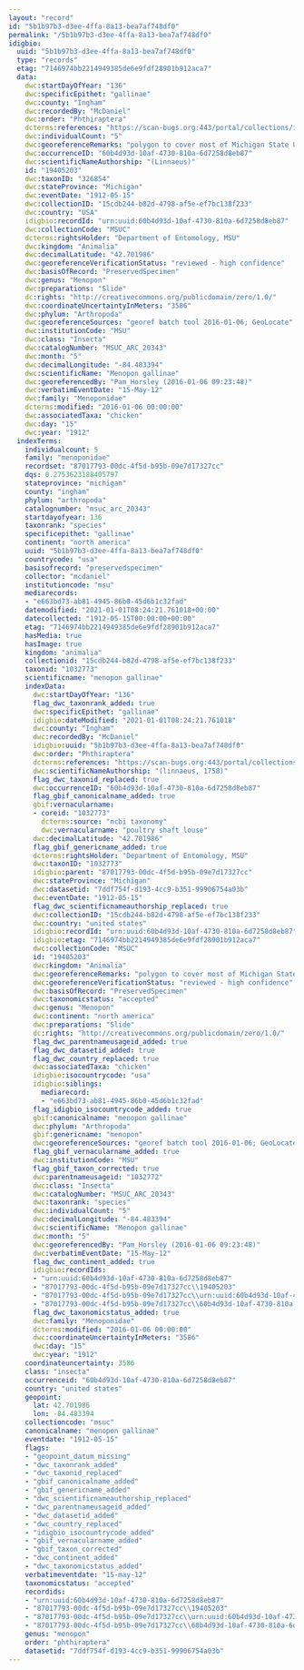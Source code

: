 ```yaml
---
layout: "record"
id: "5b1b97b3-d3ee-4ffa-8a13-bea7af748df0"
permalink: "/5b1b97b3-d3ee-4ffa-8a13-bea7af748df0"
idigbio:
  uuid: "5b1b97b3-d3ee-4ffa-8a13-bea7af748df0"
  type: "records"
  etag: "7146974bb2214949385de6e9fdf28901b912aca7"
  data:
    dwc:startDayOfYear: "136"
    dwc:specificEpithet: "gallinae"
    dwc:county: "Ingham"
    dwc:recordedBy: "McDaniel"
    dwc:order: "Phthiraptera"
    dcterms:references: "https://scan-bugs.org:443/portal/collections/individual/index.php?occid=19405203"
    dwc:individualCount: "5"
    dwc:georeferenceRemarks: "polygon to cover most of Michigan State University"
    dwc:occurrenceID: "60b4d93d-10af-4730-810a-6d7258d8eb87"
    dwc:scientificNameAuthorship: "(Linnaeus)"
    id: "19405203"
    dwc:taxonID: "326854"
    dwc:stateProvince: "Michigan"
    dwc:eventDate: "1912-05-15"
    dwc:collectionID: "15cdb244-b82d-4798-af5e-ef7bc138f233"
    dwc:country: "USA"
    idigbio:recordId: "urn:uuid:60b4d93d-10af-4730-810a-6d7258d8eb87"
    dwc:collectionCode: "MSUC"
    dcterms:rightsHolder: "Department of Entomology, MSU"
    dwc:kingdom: "Animalia"
    dwc:decimalLatitude: "42.701986"
    dwc:georeferenceVerificationStatus: "reviewed - high confidence"
    dwc:basisOfRecord: "PreservedSpecimen"
    dwc:genus: "Menopon"
    dwc:preparations: "Slide"
    dc:rights: "http://creativecommons.org/publicdomain/zero/1.0/"
    dwc:coordinateUncertaintyInMeters: "3586"
    dwc:phylum: "Arthropoda"
    dwc:georeferenceSources: "georef batch tool 2016-01-06; GeoLocate"
    dwc:institutionCode: "MSU"
    dwc:class: "Insecta"
    dwc:catalogNumber: "MSUC_ARC_20343"
    dwc:month: "5"
    dwc:decimalLongitude: "-84.483394"
    dwc:scientificName: "Menopon gallinae"
    dwc:georeferencedBy: "Pam_Horsley (2016-01-06 09:23:48)"
    dwc:verbatimEventDate: "15-May-12"
    dwc:family: "Menoponidae"
    dcterms:modified: "2016-01-06 00:00:00"
    dwc:associatedTaxa: "chicken"
    dwc:day: "15"
    dwc:year: "1912"
  indexTerms:
    individualcount: 5
    family: "menoponidae"
    recordset: "87017793-00dc-4f5d-b95b-09e7d17327cc"
    dqs: 0.2753623188405797
    stateprovince: "michigan"
    county: "ingham"
    phylum: "arthropoda"
    catalognumber: "msuc_arc_20343"
    startdayofyear: 136
    taxonrank: "species"
    specificepithet: "gallinae"
    continent: "north america"
    uuid: "5b1b97b3-d3ee-4ffa-8a13-bea7af748df0"
    countrycode: "usa"
    basisofrecord: "preservedspecimen"
    collector: "mcdaniel"
    institutioncode: "msu"
    mediarecords:
    - "e663bd73-ab81-4945-86b0-45d6b1c32fad"
    datemodified: "2021-01-01T08:24:21.761018+00:00"
    datecollected: "1912-05-15T00:00:00+00:00"
    etag: "7146974bb2214949385de6e9fdf28901b912aca7"
    hasMedia: true
    hasImage: true
    kingdom: "animalia"
    collectionid: "15cdb244-b82d-4798-af5e-ef7bc138f233"
    taxonid: "1032773"
    scientificname: "menopon gallinae"
    indexData:
      dwc:startDayOfYear: "136"
      flag_dwc_taxonrank_added: true
      dwc:specificEpithet: "gallinae"
      idigbio:dateModified: "2021-01-01T08:24:21.761018"
      dwc:county: "Ingham"
      dwc:recordedBy: "McDaniel"
      idigbio:uuid: "5b1b97b3-d3ee-4ffa-8a13-bea7af748df0"
      dwc:order: "Phthiraptera"
      dcterms:references: "https://scan-bugs.org:443/portal/collections/individual/index.php?occid=19405203"
      dwc:scientificNameAuthorship: "(linnaeus, 1758)"
      flag_dwc_taxonid_replaced: true
      dwc:occurrenceID: "60b4d93d-10af-4730-810a-6d7258d8eb87"
      flag_gbif_canonicalname_added: true
      gbif:vernacularname:
      - coreid: "1032773"
        dcterms:source: "ncbi taxonomy"
        dwc:vernacularname: "poultry shaft louse"
      dwc:decimalLatitude: "42.701986"
      flag_gbif_genericname_added: true
      dcterms:rightsHolder: "Department of Entomology, MSU"
      dwc:taxonID: "1032773"
      idigbio:parent: "87017793-00dc-4f5d-b95b-09e7d17327cc"
      dwc:stateProvince: "Michigan"
      dwc:datasetid: "7ddf754f-d193-4cc9-b351-99906754a03b"
      dwc:eventDate: "1912-05-15"
      flag_dwc_scientificnameauthorship_replaced: true
      dwc:collectionID: "15cdb244-b82d-4798-af5e-ef7bc138f233"
      dwc:country: "united states"
      idigbio:recordId: "urn:uuid:60b4d93d-10af-4730-810a-6d7258d8eb87"
      idigbio:etag: "7146974bb2214949385de6e9fdf28901b912aca7"
      dwc:collectionCode: "MSUC"
      id: "19405203"
      dwc:kingdom: "Animalia"
      dwc:georeferenceRemarks: "polygon to cover most of Michigan State University"
      dwc:georeferenceVerificationStatus: "reviewed - high confidence"
      dwc:basisOfRecord: "PreservedSpecimen"
      dwc:taxonomicstatus: "accepted"
      dwc:genus: "Menopon"
      dwc:continent: "north america"
      dwc:preparations: "Slide"
      dc:rights: "http://creativecommons.org/publicdomain/zero/1.0/"
      flag_dwc_parentnameusageid_added: true
      flag_dwc_datasetid_added: true
      flag_dwc_country_replaced: true
      dwc:associatedTaxa: "chicken"
      idigbio:isocountrycode: "usa"
      idigbio:siblings:
        mediarecord:
        - "e663bd73-ab81-4945-86b0-45d6b1c32fad"
      flag_idigbio_isocountrycode_added: true
      gbif:canonicalname: "menopon gallinae"
      dwc:phylum: "Arthropoda"
      gbif:genericname: "menopon"
      dwc:georeferenceSources: "georef batch tool 2016-01-06; GeoLocate"
      flag_gbif_vernacularname_added: true
      dwc:institutionCode: "MSU"
      flag_gbif_taxon_corrected: true
      dwc:parentnameusageid: "1032772"
      dwc:class: "Insecta"
      dwc:catalogNumber: "MSUC_ARC_20343"
      dwc:taxonrank: "species"
      dwc:individualCount: "5"
      dwc:decimalLongitude: "-84.483394"
      dwc:scientificName: "Menopon gallinae"
      dwc:month: "5"
      dwc:georeferencedBy: "Pam_Horsley (2016-01-06 09:23:48)"
      dwc:verbatimEventDate: "15-May-12"
      flag_dwc_continent_added: true
      idigbio:recordIds:
      - "urn:uuid:60b4d93d-10af-4730-810a-6d7258d8eb87"
      - "87017793-00dc-4f5d-b95b-09e7d17327cc\\19405203"
      - "87017793-00dc-4f5d-b95b-09e7d17327cc\\urn:uuid:60b4d93d-10af-4730-810a-6d7258d8eb87"
      - "87017793-00dc-4f5d-b95b-09e7d17327cc\\60b4d93d-10af-4730-810a-6d7258d8eb87"
      flag_dwc_taxonomicstatus_added: true
      dwc:family: "Menoponidae"
      dcterms:modified: "2016-01-06 00:00:00"
      dwc:coordinateUncertaintyInMeters: "3586"
      dwc:day: "15"
      dwc:year: "1912"
    coordinateuncertainty: 3586
    class: "insecta"
    occurrenceid: "60b4d93d-10af-4730-810a-6d7258d8eb87"
    country: "united states"
    geopoint:
      lat: 42.701986
      lon: -84.483394
    collectioncode: "msuc"
    canonicalname: "menopon gallinae"
    eventdate: "1912-05-15"
    flags:
    - "geopoint_datum_missing"
    - "dwc_taxonrank_added"
    - "dwc_taxonid_replaced"
    - "gbif_canonicalname_added"
    - "gbif_genericname_added"
    - "dwc_scientificnameauthorship_replaced"
    - "dwc_parentnameusageid_added"
    - "dwc_datasetid_added"
    - "dwc_country_replaced"
    - "idigbio_isocountrycode_added"
    - "gbif_vernacularname_added"
    - "gbif_taxon_corrected"
    - "dwc_continent_added"
    - "dwc_taxonomicstatus_added"
    verbatimeventdate: "15-may-12"
    taxonomicstatus: "accepted"
    recordids:
    - "urn:uuid:60b4d93d-10af-4730-810a-6d7258d8eb87"
    - "87017793-00dc-4f5d-b95b-09e7d17327cc\\19405203"
    - "87017793-00dc-4f5d-b95b-09e7d17327cc\\urn:uuid:60b4d93d-10af-4730-810a-6d7258d8eb87"
    - "87017793-00dc-4f5d-b95b-09e7d17327cc\\60b4d93d-10af-4730-810a-6d7258d8eb87"
    genus: "menopon"
    order: "phthiraptera"
    datasetid: "7ddf754f-d193-4cc9-b351-99906754a03b"
---
```

